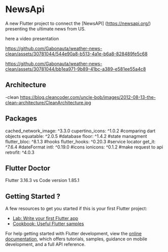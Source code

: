 # NewsApi

A new Flutter project to connect the [NewsAPI] (https://newsapi.org/) presenting the ultimate news from US.

here a video presentation


https://github.com/Gabonauta/weather-news-clean/assets/30781044/544e90a8-b513-4a1e-b6a8-828489fe5c68



https://github.com/Gabonauta/weather-news-clean/assets/30781044/bb1ea971-9b89-41bc-a389-e581ee55a4c8


## Architecture
  -clean
  https://blog.cleancoder.com/uncle-bob/images/2012-08-13-the-clean-architecture/CleanArchitecture.jpg
## Packages
  cached_network_image: ^3.3.0
  cupertino_icons: ^1.0.2
  #comparing dart objects
  equatable: ^2.0.5
  #database
  floor: ^1.4.2
  #state managment
  flutter_bloc: ^8.1.3
  #hooks
  flutter_hooks: ^0.20.3
  #service locator
  get_it: ^7.6.4
  #dateFormat
  intl: ^0.19.0
  #icons
  ionicons: ^0.1.2
  #make request to api
  retrofit: ^4.0.3
## Flutter Doctor
Flutter 3.16.3
vs Code version 1.85.1

## Getting Started ?

A few resources to get you started if this is your first Flutter project:

- [Lab: Write your first Flutter app](https://docs.flutter.dev/get-started/codelab)
- [Cookbook: Useful Flutter samples](https://docs.flutter.dev/cookbook)

For help getting started with Flutter development, view the
[online documentation](https://docs.flutter.dev/), which offers tutorials,
samples, guidance on mobile development, and a full API reference.
